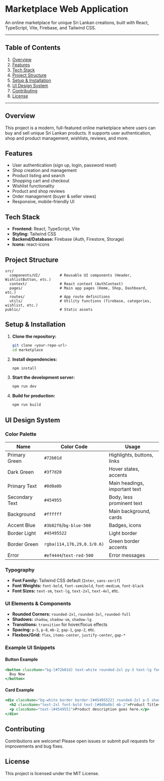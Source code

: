 
# Marketplace Web Application

An online marketplace for unique Sri Lankan creations, built with React, TypeScript, Vite, Firebase, and Tailwind CSS.

---

## Table of Contents
1. [Overview](#overview)
2. [Features](#features)
3. [Tech Stack](#tech-stack)
4. [Project Structure](#project-structure)
5. [Setup & Installation](#setup--installation)
6. [UI Design System](#ui-design-system)
7. [Contributing](#contributing)
8. [License](#license)

---

## Overview
This project is a modern, full-featured online marketplace where users can buy and sell unique Sri Lankan products. It supports user authentication, shop and product management, wishlists, reviews, and more.

## Features
- User authentication (sign up, login, password reset)
- Shop creation and management
- Product listing and search
- Shopping cart and checkout
- Wishlist functionality
- Product and shop reviews
- Order management (buyer & seller views)
- Responsive, mobile-friendly UI

## Tech Stack
- **Frontend:** React, TypeScript, Vite
- **Styling:** Tailwind CSS
- **Backend/Database:** Firebase (Auth, Firestore, Storage)
- **Icons:** react-icons

## Project Structure
```
src/
  components/UI/         # Reusable UI components (Header, WishlistButton, etc.)
  context/               # React context (AuthContext)
  pages/                 # Main app pages (Home, Shop, Dashboard, etc.)
  routes/                # App route definitions
  utils/                 # Utility functions (firebase, categories, wishlist, etc.)
public/                  # Static assets
```

## Setup & Installation
1. **Clone the repository:**
   ```sh
   git clone <your-repo-url>
   cd marketplace
   ```
2. **Install dependencies:**
   ```sh
   npm install
   ```
3. **Start the development server:**
   ```sh
   npm run dev
   ```
4. **Build for production:**
   ```sh
   npm run build
   ```

## UI Design System

### Color Palette
| Name            | Color Code         | Usage                                 |
|-----------------|-------------------|---------------------------------------|
| Primary Green   | `#72b01d`         | Highlights, buttons, links            |
| Dark Green      | `#3f7d20`         | Hover states, accents                 |
| Primary Text    | `#0d0a0b`         | Main headings, important text         |
| Secondary Text  | `#454955`         | Body, less prominent text             |
| Background      | `#ffffff`         | Main background, cards                |
| Accent Blue     | `#3b82f6`/`bg-blue-500` | Badges, icons                  |
| Border Light    | `#45495522`       | Light border                          |
| Border Green    | `rgba(114,176,29,0.3/0.6)` | Green border accents           |
| Error           | `#ef4444`/`text-red-500` | Error messages                  |

### Typography
- **Font Family:** Tailwind CSS default (`Inter`, `sans-serif`)
- **Font Weights:** `font-bold`, `font-semibold`, `font-medium`, `font-black`
- **Font Sizes:** `text-sm`, `text-lg`, `text-2xl`, `text-4xl`, etc.

### UI Elements & Components
- **Rounded Corners:** `rounded-2xl`, `rounded-3xl`, `rounded-full`
- **Shadows:** `shadow`, `shadow-sm`, `shadow-lg`
- **Transitions:** `transition` for hover/focus effects
- **Spacing:** `p-5`, `p-8`, `mb-2`, `gap-1`, `gap-2`, etc.
- **Flexbox/Grid:** `flex`, `items-center`, `justify-center`, `gap-*`

### Example UI Snippets
#### Button Example
```jsx
<button className="bg-[#72b01d] text-white rounded-2xl py-3 text-lg font-bold uppercase tracking-wide shadow-sm hover:bg-[#3f7d20] transition">
  Buy Now
</button>
```
#### Card Example
```jsx
<div className="bg-white border border-[#45495522] rounded-2xl p-5 shadow-sm">
  <h2 className="text-2xl font-bold text-[#0d0a0b] mb-2">Product Title</h2>
  <p className="text-[#454955]">Product description goes here.</p>
</div>
```

## Contributing
Contributions are welcome! Please open issues or submit pull requests for improvements and bug fixes.

## License
This project is licensed under the MIT License.

